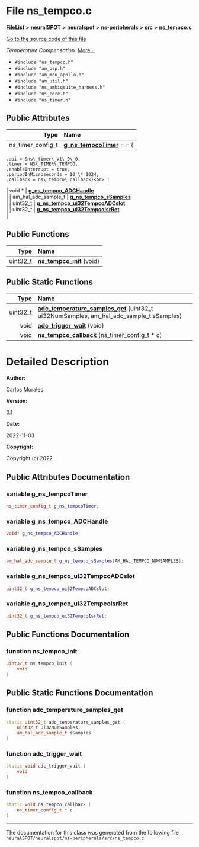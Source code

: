 

# File ns\_tempco.c



[**FileList**](files.md) **>** [**neuralSPOT**](dir_75594cce7c7773aa3cb253214bf56510.md) **>** [**neuralspot**](dir_b737d82f35ec218ac5a7ef4105db9c0e.md) **>** [**ns-peripherals**](dir_62cbd78784261bb0d09981988628a167.md) **>** [**src**](dir_cf9eff0d6bf97258df730d615fa0f132.md) **>** [**ns\_tempco.c**](ns__tempco_8c.md)

[Go to the source code of this file](ns__tempco_8c_source.md)

_Temperature Compensation._ [More...](#detailed-description)

* `#include "ns_tempco.h"`
* `#include "am_bsp.h"`
* `#include "am_mcu_apollo.h"`
* `#include "am_util.h"`
* `#include "ns_ambiqsuite_harness.h"`
* `#include "ns_core.h"`
* `#include "ns_timer.h"`





















## Public Attributes

| Type | Name |
| ---: | :--- |
|  ns\_timer\_config\_t | [**g\_ns\_tempcoTimer**](#variable-g_ns_tempcotimer)   = = {
    .api = &ns\_timer\_V1\_0\_0,
    .timer = NS\_TIMER\_TEMPCO,
    .enableInterrupt = true,
    .periodInMicroseconds = 10 \* 1024, 
    .callback = ns\_tempco\_callback}<br> |
|  void \* | [**g\_ns\_tempco\_ADCHandle**](#variable-g_ns_tempco_adchandle)  <br> |
|  am\_hal\_adc\_sample\_t | [**g\_ns\_tempco\_sSamples**](#variable-g_ns_tempco_ssamples)  <br> |
|  uint32\_t | [**g\_ns\_tempco\_ui32TempcoADCslot**](#variable-g_ns_tempco_ui32tempcoadcslot)  <br> |
|  uint32\_t | [**g\_ns\_tempco\_ui32TempcoIsrRet**](#variable-g_ns_tempco_ui32tempcoisrret)  <br> |
















## Public Functions

| Type | Name |
| ---: | :--- |
|  uint32\_t | [**ns\_tempco\_init**](#function-ns_tempco_init) (void) <br> |


## Public Static Functions

| Type | Name |
| ---: | :--- |
|  uint32\_t | [**adc\_temperature\_samples\_get**](#function-adc_temperature_samples_get) (uint32\_t ui32NumSamples, am\_hal\_adc\_sample\_t sSamples) <br> |
|  void | [**adc\_trigger\_wait**](#function-adc_trigger_wait) (void) <br> |
|  void | [**ns\_tempco\_callback**](#function-ns_tempco_callback) (ns\_timer\_config\_t \* c) <br> |


























# Detailed Description




**Author:**

Carlos Morales 




**Version:**

0.1 




**Date:**

2022-11-03




**Copyright:**

Copyright (c) 2022 





    
## Public Attributes Documentation




### variable g\_ns\_tempcoTimer 

```C++
ns_timer_config_t g_ns_tempcoTimer;
```






### variable g\_ns\_tempco\_ADCHandle 

```C++
void* g_ns_tempco_ADCHandle;
```






### variable g\_ns\_tempco\_sSamples 

```C++
am_hal_adc_sample_t g_ns_tempco_sSamples[AM_HAL_TEMPCO_NUMSAMPLES];
```






### variable g\_ns\_tempco\_ui32TempcoADCslot 

```C++
uint32_t g_ns_tempco_ui32TempcoADCslot;
```






### variable g\_ns\_tempco\_ui32TempcoIsrRet 

```C++
uint32_t g_ns_tempco_ui32TempcoIsrRet;
```



## Public Functions Documentation




### function ns\_tempco\_init 

```C++
uint32_t ns_tempco_init (
    void
) 
```



## Public Static Functions Documentation




### function adc\_temperature\_samples\_get 

```C++
static uint32_t adc_temperature_samples_get (
    uint32_t ui32NumSamples,
    am_hal_adc_sample_t sSamples
) 
```






### function adc\_trigger\_wait 

```C++
static void adc_trigger_wait (
    void
) 
```






### function ns\_tempco\_callback 

```C++
static void ns_tempco_callback (
    ns_timer_config_t * c
) 
```




------------------------------
The documentation for this class was generated from the following file `neuralSPOT/neuralspot/ns-peripherals/src/ns_tempco.c`

